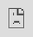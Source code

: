 <html lang="en">
<head>
  <title>KONOBA IVINA ARKA</title>
  <meta charset="utf-8">
  <meta name="viewport" content="width=device-width, initial-scale=1">
  <link rel="stylesheet" href="https://maxcdn.bootstrapcdn.com/bootstrap/3.4.0/css/bootstrap.min.css">
  <script src="https://ajax.googleapis.com/ajax/libs/jquery/3.4.1/jquery.min.js"></script>
  <script src="https://maxcdn.bootstrapcdn.com/bootstrap/3.4.0/js/bootstrap.min.js"></script>
</head>
<body>
<style> 
  
  
  .map-container{
    overflow:hidden;
    padding-bottom:56.25%;
    position:relative;
    height:0;
    }
    .map-container iframe{
    left:0;
    top:0;
    height:100%;
    width:100%;
    position:absolute;
    }
body{
  background-image:url(https://images.unsplash.com/photo-1494170959219-cc4354bcc818?ixlib=rb-1.2.1&ixid=eyJhcHBfaWQiOjEyMDd9&w=1000&q=80);
  height:100%;  
    width:100%; 
    
}
p{
color:#838e28;
}
* {
  box-sizing: border-box;
}

body {
  margin: 0;
  font-family: Arial;
}

.header {
  text-align: center;
  padding: 32px;
}

.row {
  display: -ms-flexbox; /* IE10 */
  display: flex;
  -ms-flex-wrap: wrap; /* IE10 */
  flex-wrap: wrap;
  padding: 0 4px;
}

/* Create four equal columns that sits next to each other */
.column {
  -ms-flex: 25%; /* IE10 */
  flex: 25%;
  max-width: 25%;
  padding: 0 4px;
}

.column img {
  margin-top: 8px;
  vertical-align: middle;
  width: 100%;
}

/* Responsive layout - makes a two column-layout instead of four columns */
@media screen and (max-width: 800px) {
  .column {
    -ms-flex: 50%;
    flex: 50%; 
    max-width: 50%;
  }
}

/* Responsive layout - makes the two columns stack on top of each other instead of next to each other */
@media screen and (max-width: 600px) {
  .column {
    -ms-flex: 100%;
    flex: 100%;
    max-width: 100%;
  }
}
 
  </style>
<body data-spy="scroll" data-target=".navbar" data-offset="50">

<nav class="navbar navbar-inverse navbar-fixed-top">
  <div class="container-fluid">
    <div class="navbar-header">
        <button type="button" class="navbar-toggle" data-toggle="collapse" data-target="#myNavbar">
          <span class="icon-bar"></span>
          <span class="icon-bar"></span>
          <span class="icon-bar"></span>                        
      </button>
      <a class="navbar-brand" href="#">Konoba Ivina Arka</a>
    </div>
    <div>
      <div class="collapse navbar-collapse" id="myNavbar">
        <ul class="nav navbar-nav">
          <li><a href="#KONOBA">KONOBA</a></li>
          <li><a href="#MENU">MENU</a></li>
          <li><a href="#DRUŠTVENEMREŽE">DRUŠTVENE MREŽE</a></li>
          <li><a href="#MAPA">MAPA</a></li>
          <li><a href="#GALERIJA">GALERIJA</a></li>
              <li><a href="#KONTAKT">KONTAKT</a></li>
         
            
            </ul>
          </li> 
        </ul>
      </div>
    </div>
  </div>
</nav>    

<div id="KONOBA" class="container-fluid">
                  
<div class="container" style="width:100%;" >
  <div id="myCarousel" class="carousel slide" data-ride="carousel">
    
    <ol class="carousel-indicators">
      <li data-target="#myCarousel" data-slide-to="0" class="active"></li>
      <li data-target="#myCarousel" data-slide-to="1"></li>
      <li data-target="#myCarousel" data-slide-to="2"></li>
      <li data-target="#myCarousel" data-slide-to="3"></li>
      <li data-target="#myCarousel" data-slide-to="4"></li>
    </ol>
    
    <div class="carousel-inner">
      <div class="item active">
        <img src="https://imgur.com/us6FKf5.png"  style="width:100%;">
      </div>
      
      <div class="item">
        <img src="https://imgur.com/deFWBua.png"  style="width:100%;"> 
      </div>
      
      <div class="item">
        <img src="https://imgur.com/uXNav86.png"  style="width:100%;">
      </div>
      
      <div class="item">
            <img src="https://imgur.com/GLFlLhn.png"  style="width:100%;">
          </div>
          
          <div class="item">
                <img src="https://imgur.com/tJtSp1h.png"  style="width:100%;">
              </div>
    </div>
    
    <a class="left carousel-control" href="#myCarousel" data-slide="prev">
      <span class="glyphicon glyphicon-chevron-left"></span>
      <span class="sr-only">Previous</span>
    </a>
    <a class="right carousel-control" href="#myCarousel" data-slide="next">
      <span class="glyphicon glyphicon-chevron-right"></span>
      <span class="sr-only">Next</span>
    </a>
  </div>
</div>
          </div>


         
<div id="MENU" class="container-fluid">
 <thead>
              <img src="https://imgur.com/cZdmZfL.png" style="width:100%"/>
    </thead>

</div>



<div id="DRUŠTVENEMREŽE" class="container-fluid">
  
<a href="https://hr-hr.facebook.com/ivinaarka"><img src="https://imgur.com/PyqdrFI.png"  style="width:50%" id="logo"></a>
<a href="https://www.instagram.com/konobaivinaarka/"><img src="https://i.imgur.com/RIsKDFw.png"  style="width:49%" id="logo"></a>



<div id="MAPA" class="container-fluid"></div>
<div id="map-container-google-1" class="z-depth-1-half map-container" style="height: 500px">
  <iframe src="https://www.google.com/maps/embed?pb=!1m18!1m12!1m3!1d2878.9610489223473!2d16.965023286248154!3d43.81516734111764!2m3!1f0!2f0!3f0!3m2!1i1024!2i768!4f13.1!3m3!1m2!1s0x475f8cb53e3e5653%3A0x80b9d06d571629da!2sKonoba%20Ivina%20Arka!5e0!3m2!1shr!2sba!4v1572090091419!5m2!1shr!2sba" width="600" height="450" frameborder="0" style="border:0;" allowfullscreen=""></iframe> 
</div>

<div id="GALERIJA" class="container-fluid"></div>
<!-- Header -->
<div class="header">
    <h1>GALERIJA</h1>
    <p>Pogledajte neke od naših slika unutarnjeg interijera</p>
  </div>
  
  <!-- Photo Grid -->
  <div class="row"> 
         
        <div class="column">
      <img src="https://imgur.com/GV91rr1.png" style="width:100%">
      <img src="https://imgur.com/e1NRKJi.png" style="width:100%"> 
      <img src="https://imgur.com/ACVDvht.png" style="width:100%">
      <img src="https://imgur.com/O14cNgL.png" style="width:100%">
      <img src="https://imgur.com/tKUVYSD.png" style="width:100%">
      <img src="https://imgur.com/6T6CiZj.png" style="width:100%">
      <img src="https://imgur.com/0eTlK5E.png" style="width:100%">
    </div> 

    
    <div class="column">
      <img src="https://imgur.com/FKwhJqc.png" style="width:100%">
      <img src="https://imgur.com/5I3NaoB.png" style="width:100%">
      <img src="https://imgur.com/actmIZy.png" style="width:100%">
      <img src="https://imgur.com/vee8VuM.png" style="width:100%">
      <img src="https://imgur.com/yCs3rdq.png" style="width:100%">
      <img src="https://imgur.com/6J2EwnZ.png" style="width:100%">
    </div>
   
    <div class="column">
      <img src="https://imgur.com/GBspAlZ.png" style="width:100%">
      <img src="https://imgur.com/9XmsbSE.png" style="width:100%">
      <img src="https://imgur.com/zYcbw5H.png" style="width:100%">
      <img src="https://imgur.com/l1lj7bV.png" style="width:100%">
      <img src="https://imgur.com/cXkERLd.png" style="width:100%">
      
    </div>

    <div class="column">
        <img src="https://imgur.com/R64kOt8.png" style="width:100%">
        <img src="https://imgur.com/M160nJ7.png" style="width:100%">
        <img src="https://imgur.com/U1yQxBt.png" style="width:100%">
        <img src="https://imgur.com/uWHSbIf.png" style="width:100%">
        <img src="https://imgur.com/Wyo6Ym7.png" style="width:100%">
        <img src="https://imgur.com/zgcl1L8.png" style="width:100%"> 
         <img src="https://imgur.com/a8nDUkf.png" style="width:100%">
      </div> 
  </div>

  
</div>
<div id="KONTAKT" class="container-fluid">
          <div class="container-fluid bg-grey">
                <h2 class="text-center">KONTAKT</h2>
                <div class="row">
                  <div class="col-sm-5">
                    <p>Kontaktiraj nas i vratit ćemo poruku u narednih 24 sata!</p>
                    <p><span class="glyphicon glyphicon-map-marker"></span>Rapovine bb,Livno</p>
                    <p><span class="glyphicon glyphicon-phone"></span>0038763330814 </p>
                    <p><span class="glyphicon glyphicon-envelope"></span>konobaivinaarka@gmail.com</p>
                  </div>
                  <div class="col-sm-7">
                    <div class="row">
                      <div class="col-sm-6 form-group">
                        <input class="form-control" id="ime" name="ime" placeholder="Ime" type="text" required>
                      </div>
                      <div class="col-sm-6 form-group">
                        <input class="form-control" id="email" name="email" placeholder="Email" type="email" required>
                      </div>
                    </div>
                    <textarea class="form-control" id="poruka" name="poruka" placeholder="Poruka" rows="5"></textarea><br>
                    <div class="row">
                      <div class="col-sm-12 form-group">
                        <button class="btn btn-default pull-right" type="submit">Šalji</button>
                      </div>
                    </div> 
                  </div>
                </div>
              </div>
</div>
        </body>
</body>
</html>
